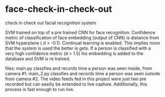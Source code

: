 # face-check-in-check-out
check in check out facial recognition system

SVM trained on top of a pre trained CNN for face recognition. Confidence metric of classification of face embedding (output of CNN) is distance from 
SVM hyperplane ( d > -0.1). Continual learning is enabled. This implies more that the system is used the better is gets. If a person 
is classified with a very high confidence metric (d > 1.5) his embedding is added to the database and SVM is re trained. 

files: 
main.py classfies and records time a person was seen inside, from camera #1. main_2.py classfies and records time a person was seen outside from camera #2. The video feeds fed in this project were just two pre recorded but can easiliy be extended to live capture. Additionally, this process is fast enough to run live. 


